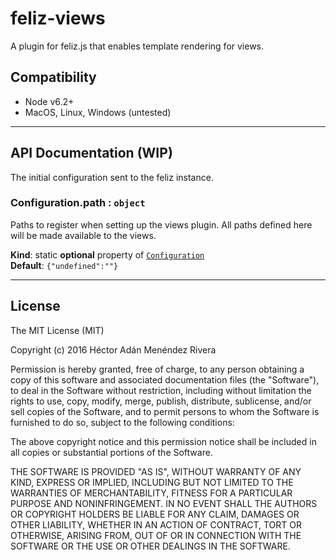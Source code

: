 # feliz-views

A plugin for feliz.js that enables template rendering for views.

## Compatibility

* Node v6.2+
* MacOS, Linux, Windows (untested)

---

## API Documentation (WIP)

The initial configuration sent to the feliz instance.

<a name="module_Configuration.path"></a>

### Configuration.path : <code>object</code>
Paths to register when setting up the views plugin.
All paths defined here will be made available to the views.

**Kind**: static __optional__ property of <code>[Configuration](#module_Configuration)</code>  
**Default**: <code>{&quot;undefined&quot;:&quot;&quot;}</code>  

---

## License
The MIT License (MIT)

Copyright (c) 2016 Héctor Adán Menéndez Rivera

Permission is hereby granted, free of charge, to any person obtaining a copy
of this software and associated documentation files (the "Software"), to deal
in the Software without restriction, including without limitation the rights
to use, copy, modify, merge, publish, distribute, sublicense, and/or sell
copies of the Software, and to permit persons to whom the Software is
furnished to do so, subject to the following conditions:

The above copyright notice and this permission notice shall be included in all
copies or substantial portions of the Software.

THE SOFTWARE IS PROVIDED "AS IS", WITHOUT WARRANTY OF ANY KIND, EXPRESS OR
IMPLIED, INCLUDING BUT NOT LIMITED TO THE WARRANTIES OF MERCHANTABILITY,
FITNESS FOR A PARTICULAR PURPOSE AND NONINFRINGEMENT. IN NO EVENT SHALL THE
AUTHORS OR COPYRIGHT HOLDERS BE LIABLE FOR ANY CLAIM, DAMAGES OR OTHER
LIABILITY, WHETHER IN AN ACTION OF CONTRACT, TORT OR OTHERWISE, ARISING FROM,
OUT OF OR IN CONNECTION WITH THE SOFTWARE OR THE USE OR OTHER DEALINGS IN THE
SOFTWARE.

[//]: # (vi: ft=markdown)


